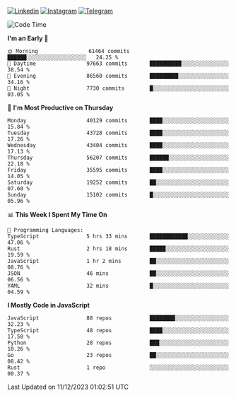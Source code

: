 [![Linkedin](https://img.shields.io/badge/-Archie-blue?style=flat-square&labelColor=gray&logo=Linkedin&logoColor=white&link=https://www.linkedin.com/in/archisdi)](https://www.linkedin.com/in/archisdi)
[![Instagram](https://img.shields.io/badge/-@archisdi-orange?style=flat-square&labelColor=gray&logo=Instagram&logoColor=white&link=https://www.instagram.com/archisdi)](https://www.instagram.com/archisdi)
[![Telegram](https://img.shields.io/badge/-aai-informational?style=flat-square&labelColor=gray&logo=telegram&logoColor=white&link=https://t.me/archisdi)](https://t.me/archisdi)

<!--START_SECTION:waka-->
![Code Time](http://img.shields.io/badge/Code%20Time-2%2C480%20hrs%2034%20mins-blue)

**I'm an Early 🐤** 

```text
🌞 Morning                61464 commits       ██████░░░░░░░░░░░░░░░░░░░   24.25 % 
🌆 Daytime                97663 commits       ██████████░░░░░░░░░░░░░░░   38.54 % 
🌃 Evening                86560 commits       █████████░░░░░░░░░░░░░░░░   34.16 % 
🌙 Night                  7730 commits        █░░░░░░░░░░░░░░░░░░░░░░░░   03.05 % 
```
📅 **I'm Most Productive on Thursday** 

```text
Monday                   40129 commits       ████░░░░░░░░░░░░░░░░░░░░░   15.84 % 
Tuesday                  43728 commits       ████░░░░░░░░░░░░░░░░░░░░░   17.26 % 
Wednesday                43404 commits       ████░░░░░░░░░░░░░░░░░░░░░   17.13 % 
Thursday                 56207 commits       ██████░░░░░░░░░░░░░░░░░░░   22.18 % 
Friday                   35595 commits       ████░░░░░░░░░░░░░░░░░░░░░   14.05 % 
Saturday                 19252 commits       ██░░░░░░░░░░░░░░░░░░░░░░░   07.60 % 
Sunday                   15102 commits       █░░░░░░░░░░░░░░░░░░░░░░░░   05.96 % 
```


📊 **This Week I Spent My Time On** 

```text
💬 Programming Languages: 
TypeScript               5 hrs 33 mins       ████████████░░░░░░░░░░░░░   47.06 % 
Rust                     2 hrs 18 mins       █████░░░░░░░░░░░░░░░░░░░░   19.59 % 
JavaScript               1 hr 2 mins         ██░░░░░░░░░░░░░░░░░░░░░░░   08.76 % 
JSON                     46 mins             ██░░░░░░░░░░░░░░░░░░░░░░░   06.56 % 
YAML                     32 mins             █░░░░░░░░░░░░░░░░░░░░░░░░   04.59 % 
```

**I Mostly Code in JavaScript** 

```text
JavaScript               88 repos            ████████░░░░░░░░░░░░░░░░░   32.23 % 
TypeScript               48 repos            ████░░░░░░░░░░░░░░░░░░░░░   17.58 % 
Python                   28 repos            ███░░░░░░░░░░░░░░░░░░░░░░   10.26 % 
Go                       23 repos            ██░░░░░░░░░░░░░░░░░░░░░░░   08.42 % 
Rust                     1 repo              ░░░░░░░░░░░░░░░░░░░░░░░░░   00.37 % 
```




 Last Updated on 11/12/2023 01:02:51 UTC
<!--END_SECTION:waka-->